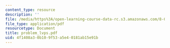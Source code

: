 ```yaml
---
content_type: resource
description: ''
file: /media/https%3A/open-learning-course-data-rc.s3.amazonaws.com/8-01x-physics-i-classical-mechanics-with-an-experimental-focus-fall-2002/4f1408a30b109f53a5e40181ab15e91b_problem_lvps.pdf
file_type: application/pdf
resourcetype: Document
title: problem_lvps.pdf
uid: 4f1408a3-0b10-9f53-a5e4-0181ab15e91b
---
```

